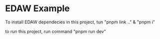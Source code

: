 # EDAW Example

To install EDAW dependecies in this project, tun "pnpm link .." & "pnpm i"

to run this project, run command "pnpm run dev"
